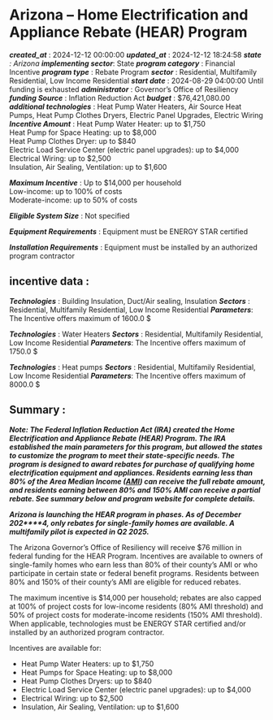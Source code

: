 # Arizona – Home Electrification and Appliance Rebate (HEAR) Program 
 ***created_at*** : 2024-12-12 00:00:00 
 ***updated_at*** : 2024-12-12 18:24:58 
 ***state** : Arizona 
 **implementing sector***: State 
 ***program category*** : Financial Incentive 
 ***program type*** : Rebate Program 
 ***sector*** : Residential, Multifamily Residential, Low Income Residential 
 ***start date*** : 2024-08-29 04:00:00 
  Until funding is exhausted 
 ***administrator*** : Governor’s Office of Resiliency 
 ***funding Source*** : Inflation Reduction Act 
 ***budget*** : $76,421,080.00 
 ***additional technologies*** : Heat Pump Water Heaters, Air Source Heat Pumps, Heat Pump Clothes Dryers, Electric Panel Upgrades, Electric Wiring 
 ***Incentive Amount*** : Heat Pump Water Heater: up to $1,750  
Heat Pump for Space Heating: up to $8,000  
Heat Pump Clothes Dryer: up to $840  
Electric Load Service Center (electric panel upgrades): up to $4,000  
Electrical Wiring: up to $2,500  
Insulation, Air Sealing, Ventilation: up to $1,600

 
 ***Maximum Incentive*** : Up to $14,000 per household  
Low-income: up to 100% of costs  
Moderate-income: up to 50% of costs  

 
 ***Eligible System Size*** : Not specified

 
 ***Equipment Requirements*** : Equipment must be ENERGY STAR certified

 
 ***Installation Requirements*** : Equipment must be installed by an authorized program contractor

 
 ## incentive data : 
 ***Technologies*** : Building Insulation, Duct/Air sealing, Insulation 
 ***Sectors*** : Residential, Multifamily Residential, Low Income Residential 
 ***Parameters***: The Incentive offers maximum of 1600.0 $ 
 
 ***Technologies*** : Water Heaters 
 ***Sectors*** : Residential, Multifamily Residential, Low Income Residential 
 ***Parameters***: The Incentive offers maximum of 1750.0 $ 
 
 ***Technologies*** : Heat pumps 
 ***Sectors*** : Residential, Multifamily Residential, Low Income Residential 
 ***Parameters***: The Incentive offers maximum of 8000.0 $ 
 
 ## Summary : 
 _**Note: The Federal Inflation Reduction Act (IRA) created the Home
Electrification and Appliance Rebate (HEAR) Program. The IRA established the
main parameters for this program, but allowed the states to customize the
program to meet their state-specific needs. The program is designed to award
rebates for purchase of qualifying home electrification equipment and
appliances. Residents earning less than 80% of the Area Median Income
([AMI](https://www.huduser.gov/portal/datasets/il.html)) can receive the full
rebate amount, and residents earning between 80% and 150% AMI can receive a
partial rebate. See summary below and program website for complete details.**_

_**Arizona is launching the HEAR program in phases. As of December 202****4,
only rebates for single-family homes are available. A multifamily pilot is
expected in Q2 2025.**_

The Arizona Governor’s Office of Resiliency will receive $76 million in
federal funding for the HEAR Program. Incentives are available to owners of
single-family homes who earn less than 80% of their county’s AMI or who
participate in certain state or federal benefit programs. Residents between
80% and 150% of their county’s AMI are eligible for reduced rebates.

The maximum incentive is $14,000 per household; rebates are also capped at
100% of project costs for low-income residents (80% AMI threshold) and 50% of
project costs for moderate-income residents (150% AMI threshold). When
applicable, technologies must be ENERGY STAR certified and/or installed by an
authorized program contractor.

Incentives are available for:

  * Heat Pump Water Heaters: up to $1,750
  * Heat Pumps for Space Heating: up to $8,000
  * Heat Pump Clothes Dryers: up to $840
  * Electric Load Service Center (electric panel upgrades): up to $4,000
  * Electrical Wiring: up to $2,500
  * Insulation, Air Sealing, Ventilation: up to $1,600  
  

 
 